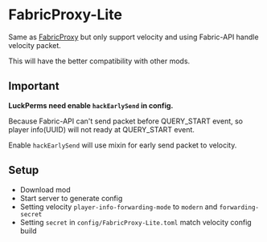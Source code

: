 # FabricProxy-Lite

Same as [FabricProxy](https://github.com/OKTW-Network/FabricProxy) but only support velocity and using Fabric-API handle
velocity packet.

This will have the better compatibility with other mods.

## Important

**LuckPerms need enable `hackEarlySend` in config.**

Because Fabric-API can't send packet before QUERY_START event, so player info(UUID) will not ready at QUERY_START event.

Enable `hackEarlySend` will use mixin for early send packet to velocity.

## Setup

* Download mod
* Start server to generate config
* Setting velocity `player-info-forwarding-mode` to `modern` and `forwarding-secret`
* Setting `secret` in `config/FabricProxy-Lite.toml` match velocity config
build
